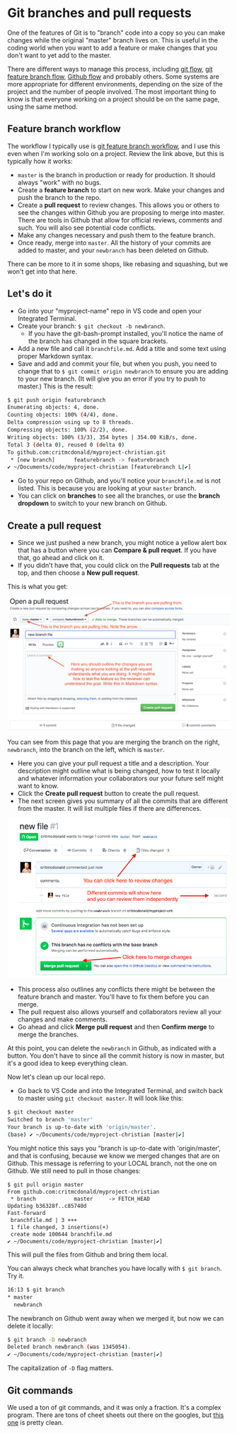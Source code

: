 # Git branches and pull requests

One of the features of Git is to "branch" code into a copy so you can make changes while the original "master" branch lives on. This is useful in the coding world when you want to add a feature or make changes that you don't want to yet add to the master.

There are different ways to manage this process, including [git flow](https://nvie.com/posts/a-successful-git-branching-model/), [git feature branch flow](https://www.atlassian.com/git/tutorials/comparing-workflows/feature-branch-workflow), [Github flow](https://guides.github.com/introduction/flow/) and probably others. Some systems are more appropriate for different environments, depending on the size of the project and the number of people involved. The most important thing to know is that everyone working on a project should be on the same page, using the same method.

## Feature branch workflow

The workflow I typically use is [git feature branch workflow](https://confluence.atlassian.com/Github/workflow-for-git-feature-branching-814201830.html), and I use this even when I'm working solo on a project. Review the link above, but this is typically how it works:

* `master` is the branch in production or ready for production. It should always "work" with no bugs.
* Create a **feature branch** to start on new work. Make your changes and push the branch to the repo.
* Create a **pull request** to review changes. This allows you or others to see the changes within Github you are proposing to merge into master. There are tools in Github that allow for official reviews, comments and such. You will also see potential code conflicts.
* Make any changes necessary and push them to the feature branch.
* Once ready, merge into `master`. All the history of your commits are added to master, and your `newbranch` has been deleted on Github.

There can be more to it in some shops, like rebasing and squashing, but we won't get into that here.

## Let's do it

* Go into your "myproject-name" repo in VS code and open your Integrated Terminal.
* Create your branch: `$ git checkout -b newbranch`.
  * If you have the git-bash-prompt installed, you'll notice the name of the branch has changed in the square brackets.
* Add a new file and call it `branchfile.md`. Add a title and some text using proper Markdown syntax.
* Save and add and commit your file, but when you push, you need to change that to `$ git commit origin newbranch` to ensure you are adding to your new branch. (It will give you an error if you try to push to master.) This is the result:

```bash
$ git push origin featurebranch
Enumerating objects: 4, done.
Counting objects: 100% (4/4), done.
Delta compression using up to 8 threads.
Compressing objects: 100% (2/2), done.
Writing objects: 100% (3/3), 354 bytes | 354.00 KiB/s, done.
Total 3 (delta 0), reused 0 (delta 0)
To github.com:critmcdonald/myproject-christian.git
 * [new branch]      featurebranch -> featurebranch
✔ ~/Documents/code/myproject-christian [featurebranch L|✔]
```

* Go to your repo on Github, and you'll notice your `branchfile.md` is not listed. This is because you are looking at your `master` branch.
* You can click on **branches** to see all the branches, or use the **branch dropdown** to switch to your new branch on Github.

## Create a pull request

* Since we just pushed a new branch, you might notice a yellow alert box that has a button where you can **Compare & pull requet**. If you have that, go ahead and click on it.
* If you didn't have that, you could click on the **Pull requests** tab at the top, and then choose a **New pull request**.

This is what you get:

![pull reqeust](../../images/github-create-pr.png)

You can see from this page that you are merging the branch on the right, `newbranch`, into the branch on the left, which is `master`.

* Here you can give your pull request a title and a description. Your description might outline what is being changed, how to test it locally and whatever information your collaborators our your future self might want to know.
* Click the **Create pull request** button to create the pull request.
* The next screen gives you summary of all the commits that are different from the master. It will list multiple files if there are differences.

![pull reqeust](../../images/github-pull-request.png)

* This process also outlines any conflicts there might be between the feature branch and master. You'll have to fix them before you can merge.
* The pull request also allows yourself and collaborators review all your changes and make comments.
* Go ahead and click **Merge pull request** and then **Confirm merge** to merge the branches.

At this point, you can delete the `newbranch` in Github, as indicated with a button. You don't have to since all the commit history is now in master, but it's a good idea to keep everything clean.

Now let's clean up our local repo.

* Go back to VS Code and into the Integrated Terminal, and switch back to master using `git checkout master`. It will look like this:

```bash
$ git checkout master
Switched to branch 'master'
Your branch is up-to-date with 'origin/master'.
(base) ✔ ~/Documents/code/myproject-christian [master|✔]
```

You might notice this says you "branch is up-to-date with 'origin/master', and that is confusing, because we know we merged changes that are on Github. This message is referring to your LOCAL branch, not the one on Github. We still need to pull in those changes:

```
$ git pull origin master
From github.com:critmcdonald/myproject-christian
 * branch            master     -> FETCH_HEAD
Updating b36328f..c85740d
Fast-forward
 branchfile.md | 3 +++
 1 file changed, 3 insertions(+)
 create mode 100644 branchfile.md
✔ ~/Documents/code/myproject-christian [master|✔]
```

This will pull the files from Github and bring them local.

You can always check what branches you have locally with `$ git branch`. Try it.

``` bash
16:13 $ git branch
* master
  newbranch
```

The newbranch on Github went away when we merged it, but now we can delete it locally:

``` bash
$ git branch -D newbranch
Deleted branch newbranch (was 1345054).
✔ ~/Documents/code/myproject-christian [master|✔] 

```

The capitalization of `-D` flag matters.

## Git commands

We used a ton of git commands, and it was only a fraction. It's a complex program. There are tons of cheet sheets out there on the googles, but [this one](https://www.git-tower.com/blog/git-cheat-sheet) is pretty clean.

